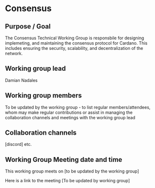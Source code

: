 # Consensus

## Purpose / Goal

The Consensus Technical Working Group is responsbile for designing implemeting, and maintaining the consensus protocol for Cardano. This includes ensuring the security, scalability, and decentralization of the network.&#x20;

## Working group lead

Damian Nadales

## Working group members

To be updated by the working group - to list regular members/attendees, whom may make regular contributions or assist in managing the collaboration channels and meetings with the working group lead

## Collaboration channels

\[discord] etc.

## Working Group Meeting date and time

This working group meets on \[to be updated by the working group]

Here is a link to the meeting \[To be updated by working group]
